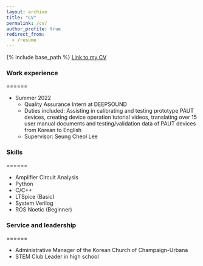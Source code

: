 ```yaml
---
layout: archive
title: "CV"
permalink: /cv/
author_profile: true
redirect_from:
  - /resume
---
```


{% include base_path %}
[Link to my CV](https://github.com/darwonkim720/darwonkim720.github.io/blob/master/files/Darwon_Kim_CV.docx)

### Work experience
======
* Summer 2022
  * Quality Assurance Intern at DEEPSOUND
  * Duties included: Assisting in calibrating and testing prototype PAUT devices, creating device operation tutorial videos, translating over 15 user manual documents and testing/validation data of PAUT devices from Korean to English
  * Supervisor: Seung Cheol Lee

### Skills
======
* Amplifier Circuit Analysis 
* Python
* C/C++
* LTSpice (Basic)
* System Verilog 
* ROS Noetic (Beginner)

### Service and leadership
======
* Administrative Manager of the Korean Church of Champaign-Urbana 
* STEM Club Leader in high school
